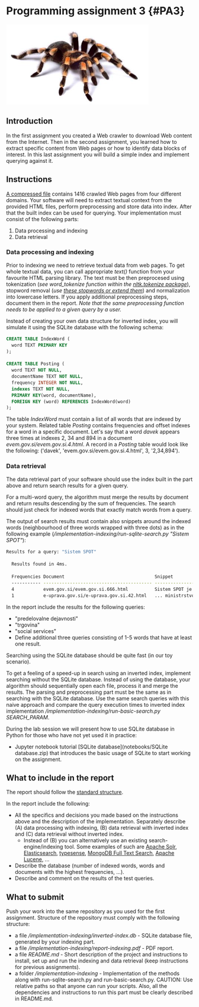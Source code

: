 # Programming assignment 3 {#PA3}

<img src="img/book/spider-01.png" />

## Introduction 

In the first assignment you created a Web crawler to download Web content from the Internet. Then in the second assignment, you learned how to extract specific content from Web pages or how to identify data blocks of interest. In this last assignment you will build a simple index and implement querying against it.

## Instructions 

[A compressed file](data/pa3/PA3-data.zip) contains 1416 crawled Web pages from four different domains. Your software will need to extract textual context from the provided HTML files, perform preprocessing and store data into index. After that the built index can be used for querying. Your implementation must consist of the following parts:

1. Data processing and indexing
2. Data retrieval

### Data processing and indexing

Prior to indexing we need to retrieve textual data from web pages. To get whole textual data, you can call appropriate *text()* function from your favourite HTML parsing library. The text must be then preprocesed using tokenization (*see word_tokenize function within the [nltk.tokenize package](https://www.nltk.org/api/nltk.tokenize.html)*), stopword removal (*use [these stopwords or extend them](data/pa3/stopwords.py)*) and normalization into lowercase letters. If you apply additional preprocessing steps, document them in the report. *Note that the same preprocessing function needs to be applied to a given query by a user.*

Instead of creating your own data structure for inverted index, you will simulate it using the SQLite database with the following schema:


```sql
CREATE TABLE IndexWord (
  word TEXT PRIMARY KEY
);

CREATE TABLE Posting (
  word TEXT NOT NULL,
  documentName TEXT NOT NULL,
  frequency INTEGER NOT NULL,
  indexes TEXT NOT NULL,
  PRIMARY KEY(word, documentName),
  FOREIGN KEY (word) REFERENCES IndexWord(word)
);
```

The table *IndexWord* must contain a list of all words that are indexed by your system. Related table *Posting* contains frequencies and offset indexes for a word in a specific document. Let's say that a word *davek* appears three times at indexes 2, 34 and 894 in a document *evem.gov.si/evem.gov.si.4.html*. A record in a *Posting* table would look like the following: ('davek', 'evem.gov.si/evem.gov.si.4.html', 3, '2,34,894').

### Data retrieval

The data retrieval part of your software should use the index built in the part above and return search results for a given query.

For a multi-word query, the algorithm must merge the results by document and return results descending by the sum of frequencies. The search should just check for indexed words that exactly match words from a query.

The output of search results must contain also snippets around the indexed words (neighbourhood of three words wrapped with three dots) as in the following example (*/implementation-indexing/run-sqlite-search.py "Sistem SPOT"*):


```bash
Results for a query: "Sistem SPOT"

  Results found in 4ms.

  Frequencies Document                                  Snippet
  ----------- ----------------------------------------- -----------------------------------------------------------
  4           evem.gov.si/evem.gov.si.666.html          Sistem SPOT je eden boljši ... dosedanje delovanje SPOT ni zadovoljivo za ... je bila zaključena. Sistem ni deloval dobro ...
  1           e-uprava.gov.si/e-uprava.gov.si.42.html   ... ministrstvo je nadgradilo sistem za učinkovitejšo uporabo.
```

In the report include the results for the following queries:

* "predelovalne dejavnosti"
* "trgovina"
* "social services"
* Define additional three queries consisting of 1-5 words that have at least one result.

Searching using the SQLite database should be quite fast (in our toy scenario). 

To get a feeling of a speed-up in search using an inverted index, implement searching without the SQLite database. Instead of using the database, your algorithm should sequentially open each file, process it and merge the results. The parsing and preprocessing part must be the same as in searching with the SQLite database. Use the same search queries with this naive approach and compare the query execution times to inverted index implementation */implementation-indexing/run-basic-search.py SEARCH_PARAM*.

During the lab session we will present how to use SQLite database in Python for those who have not yet used it in practice:

* Jupyter notebook tutorial [SQLite database](notebooks/SQLite database.zip) that introduces the basic usage of SQLite to start working on the assignment.

## What to include in the report

The report should follow the [standard structure](https://fri.uni-lj.si/sl/napotki-za-pisanje-porocila).

In the report include the following:

* All the specifics and decisions you made based on the instructions above and the description of the implementation. Separately describe (A) data processing with indexing, (B) data retrieval with inverted index and (C) data retrieval without inverted index.
  * Instead of (B) you can alternatively use an existing search-engine/indexing tool. Some examples of such are [Apache Solr](https://solr.apache.org/), [Elasticsearch](https://www.elastic.co/), [typesense](https://typesense.org/), [MongoDB Full Text Search](https://www.mongodb.com/docs/manual/text-search/), [Apache Lucene](https://lucene.apache.org/), ...
* Describe the database (number of indexed words, words and documents with the highest frequencies, ...).
* Describe and comment on the results of the test queries.

## What to submit

Push your work into the same repository as you used for the first assignment. Structure of the repository must comply with the following structure:


 * a file */implementation-indexing/inverted-index.db* - SQLite database file, generated by your indexing part.
 * a file */implementation-indexing/report-indexing.pdf* - PDF report.
 * a file *README.md* - Short description of the project and instructions to install, set up and run the indexing and data retrieval (keep instructions for previous assignments).
 * a folder */implementation-indexing* - Implementation of the methods along with run-sqlite-search.py and run-basic-search.py. CAUTION: Use relative paths so that anyone can run your scripts. Also, all the dependencies and instructions to run this part must be clearly described in README.md.
 
<!--
## Grading schema

All the submissions will be manually graded by the assistant. Also plagiarism check will be run across all the submissions. Grading will begin after the last late submission day. The submission time will be selected as the last commit time in the repository. 

The maximum score of 100 will roughly consist of the following:

Points | Item
------ | ----
30 | Inverted database check
40 | Data retrieval and ranking (inverted index) results and implementation
20 | Data retrieval and ranking (sequential file reading) results and implementation
10 | Submission repository compliance


Selected groups will need to defend their work during the lab hours. If a group does not agree with their achieved score, it will be able to "negotiate"/defend their programming assignment submission.
-->
